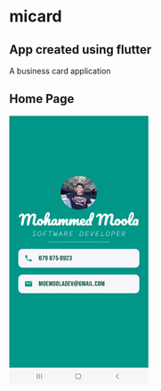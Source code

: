 # micard
## App created using flutter
A business card application
## Home Page
<img src="https://github.com/MoeMoola3/micard_app/blob/master/home_page.jpg" width="250" height="480">



